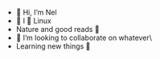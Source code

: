 - 👋 Hi, I’m Nel
- 👀 I 💙 Linux 
- Nature and good reads 🌱
- 💞️ I’m looking to collaborate on whatever\
- Learning new things 📖

<!---
Nels28/Nels28 is a ✨ special ✨ repository because its `README.md` (this file) appears on your GitHub profile.
You can click the Preview link to take a look at your changes.
--->
